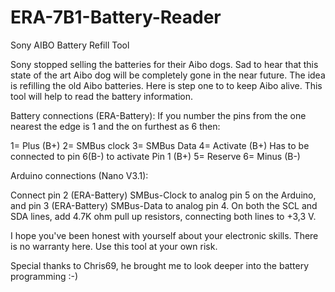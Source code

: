 # ERA-7B1-Battery-Reader
Sony AIBO Battery Refill Tool

Sony stopped selling the batteries for their Aibo dogs. Sad to hear that this state of the art Aibo dog will be completely gone in the near future. The idea is refilling the old Aibo batteries. Here is step one to to keep Aibo alive. This tool will help to read the battery information. 


Battery connections (ERA-Battery):
If you number the pins from the one nearest the edge is 1 and the on furthest as 6 then:

1= Plus (B+)
2= SMBus clock
3= SMBus Data
4= Activate (B+) Has to be connected to pin 6(B-) to activate Pin 1 (B+)
5= Reserve
6= Minus (B-)

Arduino connections (Nano V3.1):

Connect pin 2 (ERA-Battery) SMBus-Clock to analog pin 5 on the Arduino, and pin 3 (ERA-Battery) SMBus-Data to analog pin 4. 
On both the SCL and SDA lines, add 4.7K ohm pull up resistors, connecting both lines to +3,3 V.

I hope you've been honest with yourself about your electronic skills. There is no warranty here. Use this tool at your own risk.

Special thanks to Chris69, he brought me to look deeper into the battery programming :-)
